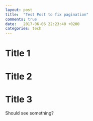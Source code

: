 ```yaml
---
layout: post
title:  "Test Post to fix pagination"
comments: true
date:   2017-06-06 22:23:40 +0200
categories: tech
---
```


# Title 1 

# Title 2

# Title 3

Should see something?